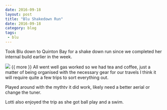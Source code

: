 ```yaml
---
date: 2016-09-18
layout: post
title: "Blu Shakedown Run"
date: 2016-09-18
category: blog
tags:
 - blu
---
```


<!--start excerpt-->

Took Blu down to Quinton Bay for a shake down run since we completed her internal build earlier in the week.

![](/images/2016/2016-09-18-blu-shakedown-run.jpg)
{{ more }}
All went well gas worked so we had tea and coffee, just a matter of being organised with the necessary gear for our travels I think it will require quite a few trips to sort everything out.

Played around with the mythtv it did work, likely need a better aerial or change the tuner.

Lotti also enjoyed the trip as she got ball play and a swim.

